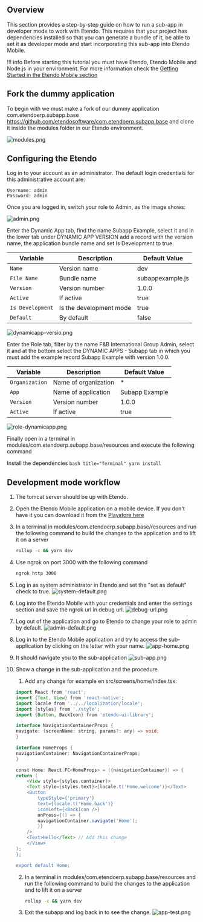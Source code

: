 ## Overview

This section provides a step-by-step guide on how to run a sub-app in developer mode to work with Etendo. This requires that your project has dependencies installed so that you can generate a bundle of it, be able to set it as developer mode and start incorporating this sub-app into Etendo Mobile. 

!!! info
    Before starting this tutorial you must have Etendo, Etendo Mobile and Node.js in your environment. For more information check the [Getting Started in the Etendo Mobile section](/developer-guide/etendo-mobile/getting-started/)

## Fork the dummy application

To begin with we must make a fork of our dummy application com.etendoerp.subapp.base https://github.com/etendosoftware/com.etendoerp.subapp.base and clone it inside the modules folder in our Etendo environment.

![modules.png](/assets/developer-guide/etendo-mobile/create-new-subapplication/modules.png)

## Configuring the Etendo

Log in to your account as an administrator. The default login credentials for this administrative account are:

    Username: admin
    Password: admin

Once you are logged in, switch your role to Admin, as the image shows:

![admin.png](/assets/developer-guide/etendo-mobile/create-new-subapplication/admin.png)


Enter the Dynamic App tab, find the name Subapp Example, select it and in the lower tab under DYNAMIC APP VERSION add a record with the version name, the application bundle name and set Is Development to true.

| Variable                | Description                                                      | Default Value                          |
| ----------------------- | ---------------------------------------------------------------- | ------------------                     |
| `Name`                  | Version name                                                     | dev                                    | 
| `File Name`             | Bundle name                                                      | subappexample.js                       |
| `Version`               | Version number                                                   | 1.0.0                                  |
| `Active`                | If active                                                        | true                                   |
| `Is Development`        | Is the development mode                                          | true                                   |
| `Default`               | By default                                                       | false                                  |

![dynamicapp-versio.png](/assets/developer-guide/etendo-mobile/create-new-subapplication/dynamicapp-version.png)

Enter the Role tab, filter by the name F&B International Group Admin, select it and at the bottom select the DYNAMIC APPS - Subapp tab in which you must add the example record Subapp Example with version 1.0.0.  

| Variable                | Description                                                      | Default Value                          |
| ----------------------- | ---------------------------------------------------------------- | ------------------                     |
| `Organization`          | Name of organization                                             | *                                      | 
| `App`                   | Name of application                                              | Subapp Example                         |
| `Version`               | Version number                                                   | 1.0.0                                  |
| `Active`                | If active                                                        | true                                   |

![role-dynamicapp.png](/assets/developer-guide/etendo-mobile/create-new-subapplication/role-dynamicapp.png)

Finally open in a terminal in modules/com.etendoerp.subapp.base/resources and execute the following command

Install the dependencies 
    ``` bash title="Terminal"
    yarn install 
    ```

## Development mode workflow

1. The tomcat server should be up with Etendo.

2. Open the Etendo Mobile application on a mobile device. If you don't have it you can download it from the [Playstore here](https://play.google.com/store/apps/details?id=com.smf.mobile.etendo_app_loader&pli=1)

3. In a terminal in modules/com.etendoerp.subapp.base/resources and run the following command to build the changes to the application and to lift it on a server
    ``` bash title="Terminal"
    rollup -c && yarn dev
    ```
4. Use ngrok on port 3000 with the following command
    ``` bash title="Terminal"
    ngrok http 3000
    ```
5. Log in as system administrator in Etendo and set the "set as default" check to true.
    ![system-default.png](/assets/developer-guide/etendo-mobile/create-new-subapplication/system-default.png)

6. Log into the Etendo Mobile with your credentials and enter the settings section and save the ngrok url in debug url.
    ![debug-url.png](/assets/developer-guide/etendo-mobile/create-new-subapplication/debug-url.png)
    
7. Log out of the application and go to Etendo to change your role to admin by default.
    ![admin-default.png](/assets/developer-guide/etendo-mobile/create-new-subapplication/admin-default.png)

8. Log in to the Etendo Mobile application and try to access the sub-application by clicking on the letter with your name.
    ![app-home.png](/assets/developer-guide/etendo-mobile/create-new-subapplication/app-home.png)
9. It should navigate you to the sub-application
    ![sub-app.png](/assets/developer-guide/etendo-mobile/create-new-subapplication/sub-app.png)
10. Show a change in the sub-application and the procedure
    1. Add any change for example en src/screens/home/index.tsx:

    ```groovy title="index.tsx"
    import React from 'react';
    import {Text, View} from 'react-native';
    import locale from '../../localization/locale';
    import {styles} from './style';
    import {Button, BackIcon} from 'etendo-ui-library';

    interface NavigationContainerProps {
    navigate: (screenName: string, params?: any) => void;
    }

    interface HomeProps {
    navigationContainer: NavigationContainerProps;
    }

    const Home: React.FC<HomeProps> = ({navigationContainer}) => {
    return (
        <View style={styles.container}>
        <Text style={styles.text}>{locale.t('Home.welcome')}</Text>
        <Button
            typeStyle={'primary'}
            text={locale.t('Home.back')}
            iconLeft={<BackIcon />}
            onPress={() => {
            navigationContainer.navigate('Home');
            }}
        />
        <Text>Hello</Text> // Add this change
        </View>
    );
    };

    export default Home;
    ```
    2.  In a terminal in modules/com.etendoerp.subapp.base/resources and run the following command to build the changes to the application and to lift it on a server
        ``` bash title="Terminal"
        rollup -c && yarn dev
        ```
    3.  Exit the subapp and log back in to see the change.
     ![app-test.png](/assets/developer-guide/etendo-mobile/create-new-subapplication/app-test.png)





